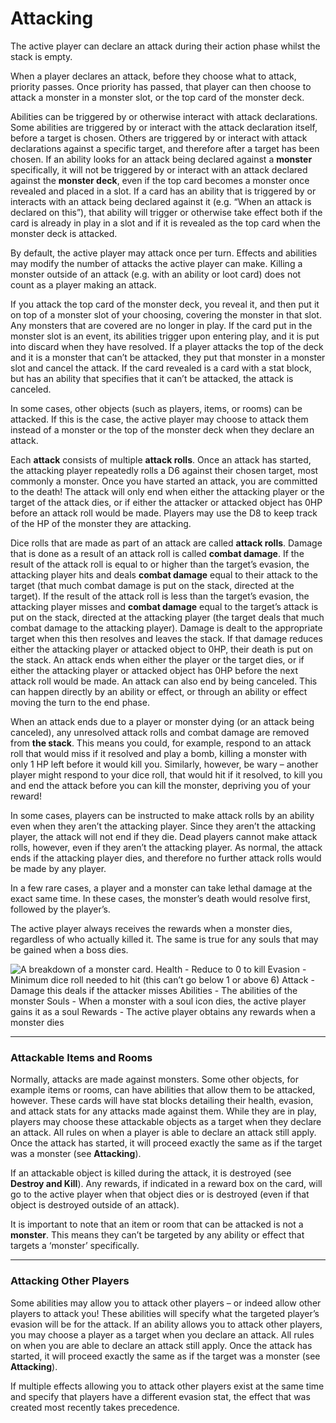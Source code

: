 # Attacking

The active player can declare an attack during their action phase whilst the stack is empty.

When a player declares an attack, before they choose what to attack, priority passes. Once priority has passed, that player can then choose to attack a monster in a monster slot, or the top card of the monster deck.

Abilities can be triggered by or otherwise interact with attack declarations. Some abilities are triggered by or interact with the attack declaration itself, before a target is chosen. Others are triggered by or interact with attack declarations against a specific target, and therefore after a target has been chosen. If an ability looks for an attack being declared against a **monster** specifically, it will not be triggered by or interact with an attack declared against the **monster deck**, even if the top card becomes a monster once revealed and placed in a slot. If a card has an ability that is triggered by or interacts with an attack being declared against it (e.g. “When an attack is declared on this”), that ability will trigger or otherwise take effect both if the card is already in play in a slot and if it is revealed as the top card when the monster deck is attacked.

By default, the active player may attack once per turn. Effects and abilities may modify the number of attacks the active player can make. Killing a monster outside of an attack (e.g. with an ability or loot card) does not count as a player making an attack.

If you attack the top card of the monster deck, you reveal it, and then put it on top of a monster slot of your choosing, covering the monster in that slot. Any monsters that are covered are no longer in play. If the card put in the monster slot is an event, its abilities trigger upon entering play, and it is put into discard when they have resolved. If a player attacks the top of the deck and it is a monster that can’t be attacked, they put that monster in a monster slot and cancel the attack. If the card revealed is a card with a stat block, but has an ability that specifies that it can’t be attacked, the attack is canceled.

In some cases, other objects (such as players, items, or rooms) can be attacked. If this is the case, the active player may choose to attack them instead of a monster or the top of the monster deck when they declare an attack.

Each **attack** consists of multiple **attack rolls**. Once an attack has started, the attacking player repeatedly rolls a D6 against their chosen target, most commonly a monster. Once you have started an attack, you are committed to the death! The attack will only end when either the attacking player or the target of the attack dies, or if either the attacker or attacked object has 0HP before an attack roll would be made. Players may use the D8 to keep track of the HP of the monster they are attacking.

Dice rolls that are made as part of an attack are called **attack rolls**. Damage that is done as a result of an attack roll is called **combat damage**. If the result of the attack roll is equal to or higher than the target’s evasion, the attacking player hits and deals **combat damage** equal to their attack to the target (that much combat damage is put on the stack, directed at the target). If the result of the attack roll is less than the target’s evasion, the attacking player misses and **combat damage** equal to the target’s attack is put on the stack, directed at the attacking player (the target deals that much combat damage to the attacking player). Damage is dealt to the appropriate target when this then resolves and leaves the stack. If that damage reduces either the attacking player or attacked object to 0HP, their death is put on the stack. An attack ends when either the player or the target dies, or if either the attacking player or attacked object has 0HP before the next attack roll would be made. An attack can also end by being canceled. This can happen directly by an ability or effect, or through an ability or effect moving the turn to the end phase.

When an attack ends due to a player or monster dying (or an attack being canceled), any unresolved attack rolls and combat damage are removed from **the stack**. This means you could, for example, respond to an attack roll that would miss if it resolved and play a bomb, killing a monster with only 1 HP left before it would kill you. Similarly, however, be wary – another player might respond to your dice roll, that would hit if it resolved, to kill you and end the attack before you can kill the monster, depriving you of your reward!

In some cases, players can be instructed to make attack rolls by an ability even when they aren’t the attacking player. Since they aren’t the attacking player, the attack will not end if they die. Dead players cannot make attack rolls, however, even if they aren’t the attacking player. As normal, the attack ends if the attacking player dies, and therefore no further attack rolls would be made by any player.

In a few rare cases, a player and a monster can take lethal damage at the exact same time. In these cases, the monster’s death would resolve first, followed by the player’s.

The active player always receives the rewards when a monster dies, regardless of who actually killed it. The same is true for any souls that may be gained when a boss dies.

![A breakdown of a monster card.
Health - Reduce to 0 to kill
Evasion - Minimum dice roll needed to hit (this can’t go below 1 or above 6)
Attack - Damage this deals if the attacker misses
Abilities - The abilities of the monster
Souls - When a monster with a soul icon dies, the active player gains it as a soul
Rewards - The active player obtains any rewards when a monster dies](https://foursouls.com/wp-content/uploads/2023/01/Monster-Stat-Breakdown-1024x645.png)

* * *

### Attackable Items and Rooms

Normally, attacks are made against monsters. Some other objects, for example items or rooms, can have abilities that allow them to be attacked, however. These cards will have stat blocks detailing their health, evasion, and attack stats for any attacks made against them. While they are in play, players may choose these attackable objects as a target when they declare an attack. All rules on when a player is able to declare an attack still apply. Once the attack has started, it will proceed exactly the same as if the target was a monster (see **Attacking**).

If an attackable object is killed during the attack, it is destroyed (see **Destroy and Kill**). Any rewards, if indicated in a reward box on the card, will go to the active player when that object dies or is destroyed (even if that object is destroyed outside of an attack).

It is important to note that an item or room that can be attacked is not a **monster**. This means they can’t be targeted by any ability or effect that targets a ‘monster’ specifically.

* * *

### Attacking Other Players

Some abilities may allow you to attack other players – or indeed allow other players to attack you! These abilities will specify what the targeted player’s evasion will be for the attack. If an ability allows you to attack other players, you may choose a player as a target when you declare an attack. All rules on when you are able to declare an attack still apply. Once the attack has started, it will proceed exactly the same as if the target was a monster (see **Attacking**).

If multiple effects allowing you to attack other players exist at the same time and specify that players have a different evasion stat, the effect that was created most recently takes precedence.
